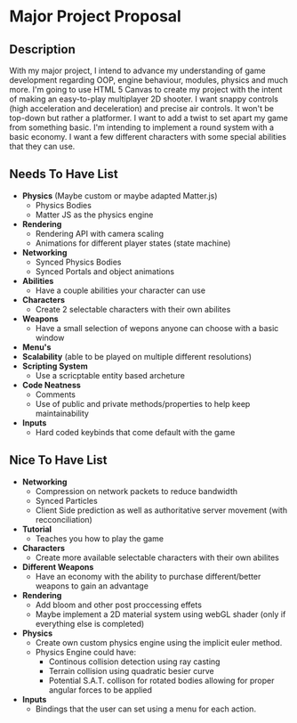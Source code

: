 # Major Project Proposal

## Description
With my major project, I intend to advance my understanding of game development regarding OOP, engine behaviour, modules, physics and much more. I'm going to use HTML 5 Canvas to create my project with the intent of making an easy-to-play multiplayer 2D shooter. I want snappy controls (high acceleration and deceleration) and precise air controls. It won't be top-down but rather a platformer. I want to add a twist to set apart my game from something basic. I'm intending to implement a round system with a basic economy. I want a few different characters with some special abilities that they can use.  

## Needs To Have List
- **Physics** (Maybe custom or maybe adapted Matter.js)
  - Physics Bodies
  - Matter JS as the physics engine
- **Rendering**
  - Rendering API with camera scaling
  - Animations for different player states (state machine)
- **Networking**
  - Synced Physics Bodies
  - Synced Portals and object animations
- **Abilities**
  - Have a couple abilities your character can use
- **Characters** 
  - Create 2 selectable characters with their own abilites
- **Weapons**
  - Have a small selection of wepons anyone can choose with a basic window
- **Menu's**
- **Scalability** (able to be played on multiple different resolutions)
- **Scripting System**
  - Use a scricptable entity based archeture 
- **Code Neatness**
  - Comments
  - Use of public and private methods/properties to help keep maintainability
- **Inputs**
  - Hard coded keybinds that come default with the game



## Nice To Have List
- **Networking**
  - Compression on network packets to reduce bandwidth
  - Synced Particles
  - Client Side prediction as well as authoritative server movement (with recconciliation)
- **Tutorial**
  - Teaches you how to play the game
- **Characters** 
  - Create more available selectable characters with their own abilites
- **Different Weapons**
  - Have an economy with the ability to purchase different/better weapons to gain an advantage
- **Rendering**
  - Add bloom and other post proccessing effets
  - Maybe implement a 2D material system using webGL shader (only if everything else is completed)
- **Physics**
  - Create own custom physics engine using the implicit euler method.
  - Physics Engine could have:
    - Continous collision detection using ray casting
    - Terrain collision using quadratic besier curve
    - Potential S.A.T. collison for rotated bodies allowing for proper angular forces to be applied 
- **Inputs**
  - Bindings that the user can set using a menu for each action.